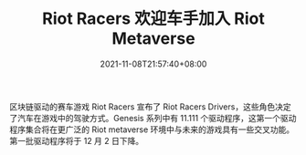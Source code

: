 ﻿---
title: "Riot Racers 欢迎车手加入 Riot Metaverse"
date: 2021-11-08T21:57:40+08:00
lastmod: 2021-11-08T16:45:40+08:00
draft: false
authors: ["Red"]
description: "区块链驱动的赛车游戏 Riot Racers 宣布了 Riot Racers Drivers，这些角色决定了汽车在游戏中的驾驶方式。Genesis 系列中有 11.111 个驱动程序，这第一个驱动程序集合将在更广泛的 Riot metaverse 环境中与未来的游戏具有一些交叉功能。第一批驱动程序将于 12 月 2 日下降。"
featuredImage: "riot-racers-welcomes-drivers-to-the-riot-metaverse.png"
tags: ["Virtual World","虚拟世界","Play to Earn"]
categories: ["news"]
news: ["虚拟世界"]
weight: 
lightgallery: true
pinned: false
recommend: false
recommend1: false
---

区块链驱动的赛车游戏 Riot Racers 宣布了 Riot Racers Drivers，这些角色决定了汽车在游戏中的驾驶方式。Genesis 系列中有 11.111 个驱动程序，这第一个驱动程序集合将在更广泛的 Riot metaverse 环境中与未来的游戏具有一些交叉功能。第一批驱动程序将于 12 月 2 日下降。

<!--more-->

